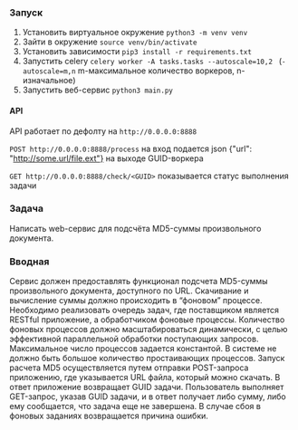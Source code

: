 ### Запуск
1. Установить виртуальное окружение `python3 -m venv venv`
2. Зайти в окружение `source venv/bin/activate`
3. Установить зависимости `pip3 install -r requirements.txt`
4. Запустить celery `celery worker -A tasks.tasks --autoscale=10,2
` (`-autoscale=m,n` m-максимальное количество воркеров, n-изначальное)
5. Запустить веб-сервис `python3 main.py`

#### API
API работает по дефолту на `http://0.0.0.0:8888`

`POST http://0.0.0.0:8888/process` на вход подается json {"url": "http://some.url/file.ext"} на выходе GUID-воркера

`GET http://0.0.0.0:8888/check/<GUID>` показывается статус выполнения задачи

### Задача
Написать web-сервис для подсчёта MD5-суммы произвольного документа.
### Вводная
Сервис должен предоставлять функционал подсчета MD5-суммы
произвольного документа, доступного по URL. Скачивание и вычисление суммы
должно происходить в “фоновом” процессе.
Необходимо реализовать очередь задач, где поставщиком является RESTful
приложение, а обработчиком фоновые процессы. Количество фоновых процессов
должно масштабироваться динамически, с целью эффективной параллельной
обработки поступающих запросов. Максимальное число процессов задается
константой. В системе не должно быть большое количество простаивающих
процессов.
Запуск расчета MD5 осуществляется путем отправки POST-запроса
приложению, где указывается URL файла, который можно скачать. В ответ
приложение возвращает GUID задачи.
Пользователь выполняет GET-запрос, указав GUID задачи, и в ответ получает
либо сумму, либо ему сообщается, что задача еще не завершена. В случае сбоя в
фоновых заданиях возвращается причина ошибки.
